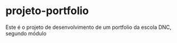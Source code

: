 # projeto-portfolio
Este é o projeto de desenvolvimento de um portfolio da escola DNC, segundo módulo
